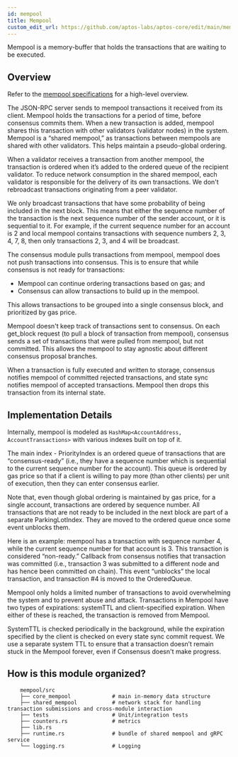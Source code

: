 ```yaml
---
id: mempool
title: Mempool
custom_edit_url: https://github.com/aptos-labs/aptos-core/edit/main/mempool/README.md
---
```


Mempool is a memory-buffer that holds the transactions that are waiting to be executed.

## Overview

Refer to the [mempool specifications](../documentation/specifications/mempool/README.md) for a
high-level overview.

The JSON-RPC server sends to mempool transactions it received from its client. Mempool holds the transactions for a period of time, before consensus commits them. When a new transaction is added, mempool shares this transaction with other validators (validator nodes) in the system. Mempool is a “shared mempool,” as transactions between mempools are shared with other validators. This helps maintain a pseudo-global ordering.

When a validator receives a transaction from another mempool, the transaction is ordered when it’s added to the ordered queue of the recipient validator. To reduce network consumption in the shared mempool, each validator is responsible for the delivery of its own transactions. We don't rebroadcast transactions originating from a peer validator.

We only broadcast transactions that have some probability of being included in the next block. This means that either the sequence number of the transaction is the next sequence number of the sender account, or it is sequential to it. For example, if the current sequence number for an account is 2 and local mempool contains transactions with sequence numbers 2, 3, 4, 7, 8, then only transactions 2, 3, and 4 will be broadcast.

The consensus module pulls transactions from mempool, mempool does not push transactions into consensus. This is to ensure that while consensus is not ready for transactions:

* Mempool can continue ordering transactions based on gas; and
* Consensus can allow transactions to build up in the mempool.

This allows transactions to be grouped into a single consensus block, and prioritized by gas price.

Mempool doesn't keep track of transactions sent to consensus. On each get_block request (to pull a block of transaction from mempool), consensus sends a set of transactions that were pulled from mempool, but not committed. This allows the mempool to stay agnostic about different consensus proposal branches.

When a transaction is fully executed and written to storage, consensus notifies mempool of committed rejected transactions,
and state sync notifies mempool of accepted transactions. Mempool then drops this transaction from its internal state.

## Implementation Details

Internally, mempool is modeled as `HashMap<AccountAddress, AccountTransactions>` with various indexes built on top of it.

The main index - PriorityIndex is an ordered queue of transactions that are “consensus-ready” (i.e., they have a sequence number which is sequential to the current sequence number for the account). This queue is ordered by gas price so that if a client is willing to pay more (than other clients) per unit of execution, then they can enter consensus earlier.

Note that, even though global ordering is maintained by gas price, for a single account, transactions are ordered by sequence number. All transactions that are not ready to be included in the next block are part of a separate ParkingLotIndex. They are moved to the ordered queue once some event unblocks them.

Here is an example: mempool has a transaction with sequence number 4, while the current sequence number for that account is 3. This transaction is considered “non-ready.” Callback from consensus notifies that transaction was committed (i.e., transaction 3 was submitted to a different node and has hence been committed on chain). This event “unblocks” the local transaction, and transaction #4 is moved to the OrderedQueue.

Mempool only holds a limited number of transactions to avoid overwhelming the system and to prevent abuse and attack. Transactions in Mempool have two types of expirations: systemTTL and client-specified expiration. When either of these is reached, the transaction is removed from Mempool.

SystemTTL is checked periodically in the background, while the expiration specified by the client is checked on every state sync commit request. We use a separate system TTL to ensure that a transaction doesn’t remain stuck in the Mempool forever, even if Consensus doesn't make progress.

## How is this module organized?
```
    mempool/src
    ├── core_mempool             # main in-memory data structure
    ├── shared_mempool           # network stack for handling transaction submissions and cross-module interaction
    ├── tests                    # Unit/integration tests
    ├── counters.rs              # metrics
    ├── lib.rs
    ├── runtime.rs               # bundle of shared mempool and gRPC service
    └── logging.rs               # Logging
```
